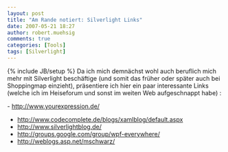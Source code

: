 ```yaml
---
layout: post
title: "Am Rande notiert: Silverlight Links"
date: 2007-05-21 18:27
author: robert.muehsig
comments: true
categories: [Tools]
tags: [Silverlight]
---
```

{% include JB/setup %}
Da ich mich demnächst wohl auch beruflich mich mehr mit Silverlight beschäftige (und somit das früher oder später auch bei Shoppingmap einzieht), präsentiere ich hier ein paar interessante Links (welche ich im Heiseforum und sonst im weiten Web aufgeschnappt habe) :

- <a href="http://www.yourexpression.de/">http://www.yourexpression.de/</a>
- <a href="http://www.codecomplete.de/blogs/xamlblog/default.aspx">http://www.codecomplete.de/blogs/xamlblog/default.aspx</a>
- <a href="http://www.silverlightblog.de/">http://www.silverlightblog.de/</a>
- <a href="http://groups.google.com/group/wpf-everywhere/">http://groups.google.com/group/wpf-everywhere/</a>
- <a href="http://weblogs.asp.net/mschwarz/">http://weblogs.asp.net/mschwarz/</a>
